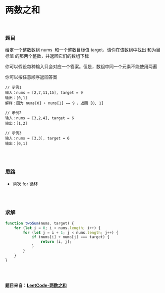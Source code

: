 # 两数之和

</br>

### 题目

给定一个整数数组 nums  和一个整数目标值 target，请你在该数组中找出 和为目标值 的那两个整数，并返回它们的数组下标

你可以假设每种输入只会对应一个答案。但是，数组中同一个元素不能使用两遍

你可以按任意顺序返回答案

```
// 示例1
输入：nums = [2,7,11,15], target = 9
输出：[0,1]
解释：因为 nums[0] + nums[1] == 9 ，返回 [0, 1]

// 示例2
输入：nums = [3,2,4], target = 6
输出：[1,2]

// 示例3
输入：nums = [3,3], target = 6
输出：[0,1]
```

</br>
</br>

### 思路

-   两次 for 循环

</br>
</br>

### 求解

```javascript
function twoSum(nums, target) {
    for (let i = 0; i < nums.length; i++) {
        for (let j = i + 1; j < nums.length; j++) {
            if (nums[i] + nums[j] === target) {
                return [i, j];
            }
        }
    }
}
```

</br>
</br>

**题目来自：[LeetCode-两数之和](https://leetcode-cn.com/problems/two-sum/)**
